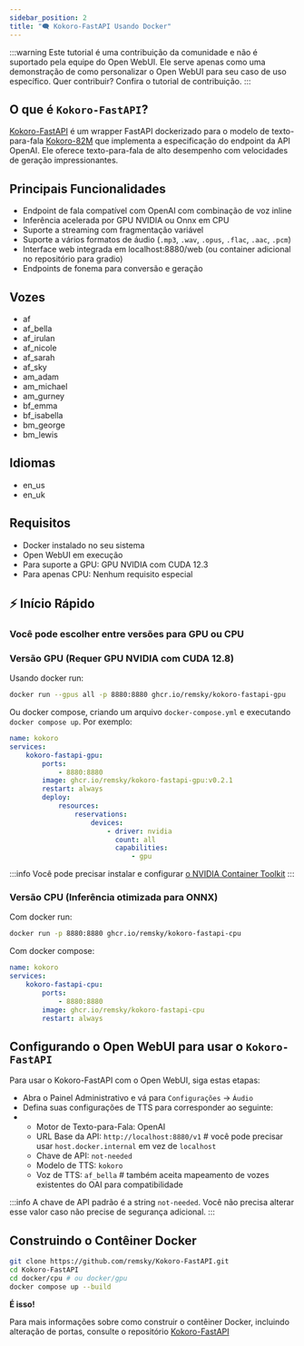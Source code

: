 ```yaml
---
sidebar_position: 2
title: "🗨️ Kokoro-FastAPI Usando Docker"
---
```


:::warning
Este tutorial é uma contribuição da comunidade e não é suportado pela equipe do Open WebUI. Ele serve apenas como uma demonstração de como personalizar o Open WebUI para seu caso de uso específico. Quer contribuir? Confira o tutorial de contribuição.
:::

## O que é `Kokoro-FastAPI`?

[Kokoro-FastAPI](https://github.com/remsky/Kokoro-FastAPI) é um wrapper FastAPI dockerizado para o modelo de texto-para-fala [Kokoro-82M](https://huggingface.co/hexgrad/Kokoro-82M) que implementa a especificação do endpoint da API OpenAI. Ele oferece texto-para-fala de alto desempenho com velocidades de geração impressionantes.

## Principais Funcionalidades

- Endpoint de fala compatível com OpenAI com combinação de voz inline
- Inferência acelerada por GPU NVIDIA ou Onnx em CPU
- Suporte a streaming com fragmentação variável
- Suporte a vários formatos de áudio (`.mp3`, `.wav`, `.opus`, `.flac`, `.aac`, `.pcm`)
- Interface web integrada em localhost:8880/web (ou container adicional no repositório para gradio)
- Endpoints de fonema para conversão e geração

## Vozes

- af
- af_bella
- af_irulan
- af_nicole
- af_sarah
- af_sky
- am_adam
- am_michael
- am_gurney
- bf_emma
- bf_isabella
- bm_george
- bm_lewis

## Idiomas

- en_us
- en_uk

## Requisitos

- Docker instalado no seu sistema
- Open WebUI em execução
- Para suporte a GPU: GPU NVIDIA com CUDA 12.3
- Para apenas CPU: Nenhum requisito especial

## ⚡️ Início Rápido

### Você pode escolher entre versões para GPU ou CPU

### Versão GPU (Requer GPU NVIDIA com CUDA 12.8)

Usando docker run:

```bash
docker run --gpus all -p 8880:8880 ghcr.io/remsky/kokoro-fastapi-gpu
```

Ou docker compose, criando um arquivo `docker-compose.yml` e executando `docker compose up`. Por exemplo:

```yaml
name: kokoro
services:
    kokoro-fastapi-gpu:
        ports:
            - 8880:8880
        image: ghcr.io/remsky/kokoro-fastapi-gpu:v0.2.1
        restart: always
        deploy:
            resources:
                reservations:
                    devices:
                        - driver: nvidia
                          count: all
                          capabilities:
                              - gpu
```

:::info
Você pode precisar instalar e configurar [o NVIDIA Container Toolkit](https://docs.nvidia.com/datacenter/cloud-native/container-toolkit/latest/install-guide.html)
:::

### Versão CPU (Inferência otimizada para ONNX)

Com docker run:

```bash
docker run -p 8880:8880 ghcr.io/remsky/kokoro-fastapi-cpu
```

Com docker compose:

```yaml
name: kokoro
services:
    kokoro-fastapi-cpu:
        ports:
            - 8880:8880
        image: ghcr.io/remsky/kokoro-fastapi-cpu
        restart: always
```

## Configurando o Open WebUI para usar o `Kokoro-FastAPI`

Para usar o Kokoro-FastAPI com o Open WebUI, siga estas etapas:

- Abra o Painel Administrativo e vá para `Configurações` -> `Áudio`
- Defina suas configurações de TTS para corresponder ao seguinte:
- - Motor de Texto-para-Fala: OpenAI
  - URL Base da API: `http://localhost:8880/v1` # você pode precisar usar `host.docker.internal` em vez de `localhost`
  - Chave de API: `not-needed`
  - Modelo de TTS: `kokoro`
  - Voz de TTS: `af_bella` # também aceita mapeamento de vozes existentes do OAI para compatibilidade

:::info
A chave de API padrão é a string `not-needed`. Você não precisa alterar esse valor caso não precise de segurança adicional.
:::

## Construindo o Contêiner Docker

```bash
git clone https://github.com/remsky/Kokoro-FastAPI.git
cd Kokoro-FastAPI
cd docker/cpu # ou docker/gpu
docker compose up --build
```

**É isso!**

Para mais informações sobre como construir o contêiner Docker, incluindo alteração de portas, consulte o repositório [Kokoro-FastAPI](https://github.com/remsky/Kokoro-FastAPI)
